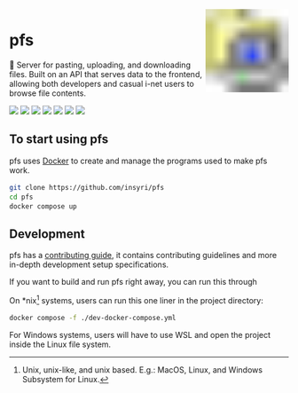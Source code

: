<img align="right" width="150" src="./frontend/src/assets/directory_computer.svg"/>

# pfs

📂 Server for pasting, uploading, and downloading files. Built on an API that serves data to the frontend, allowing both developers and casual i-net users to browse file contents.

[![](https://shields.io/badge/Svelte-05122A?logo=svelte&style=for-the-badge)](https://svelte.dev/)
[![](https://shields.io/badge/Go-05122A?logo=go&style=for-the-badge)](https://go.dev/)
[![](https://shields.io/badge/Docker-05122A?logo=docker&style=for-the-badge)](https://docker.com/)
[![](https://shields.io/badge/TypeScript-05122A?logo=typescript&style=for-the-badge)](https://www.typescriptlang.org/)
[![](https://shields.io/badge/Tailwind%20CSS-05122A?logo=tailwindcss&style=for-the-badge)](https://tailwindcss.com/)
[![](https://shields.io/badge/PostgreSQL-05122A?logo=postgresql&style=for-the-badge)](https://postgresql.org/)
[![](https://shields.io/badge/Nginx-05122A?logo=nginx&logoColor=009639&style=for-the-badge)](https://nginx.org/)

<!-- ## Features

...

## Public Instances

... -->

## To start using pfs

pfs uses [Docker](https://www.docker.com/) to create and manage the programs used to make pfs work.

<!-- TODO: make configurable settings in pfs and add them here -->

```bash
git clone https://github.com/insyri/pfs
cd pfs
docker compose up
```

## Development

pfs has a [contributing guide](./.github/CONTRIBUTING.md), it contains contributing guidelines and more in-depth development setup specifications.

If you want to build and run pfs right away, you can run this through

On \*nix[^1] systems, users can run this one liner in the project directory:

```bash
docker compose -f ./dev-docker-compose.yml
```

For Windows systems, users will have to use WSL and open the project inside the Linux file system.

[^1]: Unix, unix-like, and unix based. E.g.: MacOS, Linux, and Windows Subsystem for Linux.
